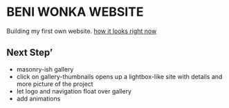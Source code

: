 # BENI WONKA WEBSITE

Building my first own website. 
[how it looks right now](https://beniwonka.github.io/WonkaHomepage/)


## Next Step’ 

* masonry-ish gallery  
* click on gallery-thumbnails opens up a lightbox-like site with details and more picture of the project
* let logo and navigation float over gallery
* add animations 
